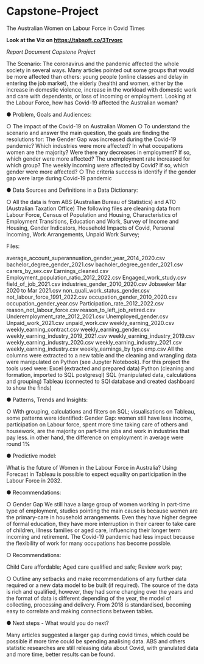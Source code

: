 # Capstone-Project
The Australian Women on Labour Force in Covid Times

**Look at the Viz on https://tabsoft.co/3Trvorc**

*Report Document Capstone Project*

The Scenario:
The  coronavirus and the pandemic affected the whole society in several ways. Many articles pointed out some groups that would be more affected than others: young people (online classes and delay in entering the job market), the elderly (health) and women, either by the increase in domestic violence, increase in the workload with domestic work and care with dependents, or loss of incoming or employment. Looking at the Labour Force, how has Covid-19 affected the Australian woman?

● Problem, Goals and Audiences:

○ The impact of the Covid-19 on Australian Women
○ To understand the scenario and answer the main question, the goals are finding the resolutions for:
The Gender Gap was increased during the Covid-19 pandemic? 
Which industries were more affected?
In what occupations women are the majority?
Were there any decreases in employment? If so, which gender were more affected?
The unemployment rate increased for which group?
The weekly incoming were affected by Covid? If so, which gender were more affected?
○ The criteria success is identify if the gender gap were large during Covid-19 pandemic

● Data Sources and Definitions in a Data Dictionary:

○ All the data is from ABS (Australian Bureau of Statistics) and ATO (Australian Taxation Office)
The following files are cleaning data from Labour Force, Census of Population and Housing, Characteristics of Employment Transitions, Education and Work, Survey of Income and Housing, Gender Indicators, Household Impacts of Covid, Personal Incoming, Work Arrangements, Unpaid Work Survey;

Files:

average_account_superannuation_gender_year_2014_2020.csv
bachelor_degree_gender_2021.csv
bacholer_degree_gender_2021.csv
carers_by_sex.csv
Earnings_cleaned.csv
Employment_population_ratio_2012_2022.csv
Engaged_work_study.csv
field_of_job_2021.csv
industries_gender_2010_2020.csv
Jobseeker Mar 2020 to Mar 2021.csv
non_quali_work_status_gender.csv
not_labour_force_1991_2022.csv
occupation_gender_2010_2020.csv
occupation_gender_year.csv
Participation_rate_2012_2022.csv
reason_not_labour_force.csv
reason_to_left_job_retired.csv
Underemployment_rate_2012_2021.csv
Unemployed_gender.csv
Unpaid_work_2021.csv
unpaid_work.csv
weekly_earning_2020.csv
weekly_earning_contract.csv
weekly_earning_gender.csv
weekly_earning_industry_2019_2021.csv
weekly_earning_industry_2019.csv
weekly_earning_industry_2020.csv
weekly_earning_industry_2021.csv
weekly_earning_industry.csv
weekly_earnings_by type emp.csv
All the columns were extracted to a new table and the cleaning and wrangling data were manipulated on Python (see Jupyter Notebook).
For this project the tools used were:
Excel (extracted and prepared data)
Python (cleaning and formation, imported to SQL postgresql)
SQL (manipulated data, calculations and grouping)
Tableau (connected to SQl database and created dashboard to show the finds)


● Patterns, Trends and Insights:

○ With grouping, calculations and filters on SQL; visualisations on Tableau, some patterns were identified:
Gender Gap: women still have less income, participation on Labour force, spent more time taking care of others and housework, are the majority on part-time jobs and work in industries that pay less.
in other hand, the difference on employment in average were round 1%


● Predictive model:

What is the future of Women in the Labour Force in Australia? Using Forecast in Tableau is possible to expect equality on participation in the Labour Force in 2032.


● Recommendations:

○ Gender Gap
We still have a large group of women working in part-time type of employment, studies pointing the main cause is because women are the primary-care in household arrangements. Even they have higher degree of formal education, they have more interruption in their career to take care of children, illness families or aged care, influencing their longer term incoming and retirement. 
The Covid-19 pandemic had less impact because the flexibility of work for many occupations has become possible. 

○ Recommendations:

Child Care affordable;
Aged care qualified and safe;
Review work pay;

○ Outline any setbacks and make recommendations of any further data required or a new data model to be built (if required).
The source of the data is rich and qualified, however, they had some changing over the years and the format of data is different depending of the year, the model of collecting, processing and delivery. From 2018 is standardised, becoming easy to correlate and making connections between tables.

● Next steps - What would you do next?

Many articles suggested a larger gap during covid times, which could be possible if more time could be spending analising data. ABS and others statistic researches are still releasing data about Covid, with granulated data and more time, better results can be found. 

